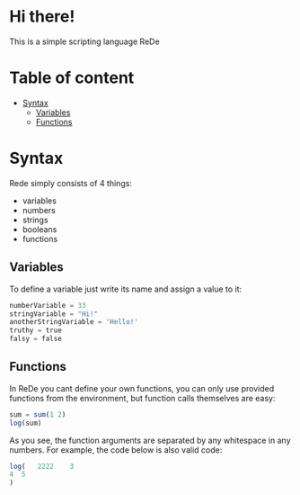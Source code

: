 # Hi there!
This is a simple scripting language ReDe

# Table of content
 - [Syntax](#syntax)
     - [Variables](#variables)
     - [Functions](#functions)


# Syntax
Rede simply consists of 4 things:
 - variables
 - numbers
 - strings
 - booleans
 - functions

## Variables
To define a variable just write its name and assign a value to it:
```python
numberVariable = 33
stringVariable = "Hi!"
anotherStringVariable = 'Hello!'
truthy = true
falsy = false
```

## Functions
In ReDe you cant define your own functions, you can only use provided functions from the environment, but function calls themselves are easy:
```ts
sum = sum(1 2)
log(sum)
```
As you see, the function arguments are separated by any whitespace in any numbers. For example, the code below is also valid code:
```ts
log(   2222    3     
4  5
)
```